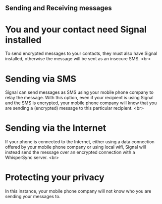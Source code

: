 
## Sending and Receiving messages

# You and your contact need Signal installed
To send encrypted messages to your contacts, they must also have Signal installed, otherwise the message will be sent as an insecure SMS.
&lt;br&gt;
# Sending via SMS
Signal can send messages as SMS using your mobile phone company to relay the message. With this option, even if your recipient is using Signal and the SMS is encrypted, your mobile phone company will know that you are sending a (encrypted) message to this particular recipient.
&lt;br&gt;
# Sending via the Internet
If your phone is connected to the Internet, either using a data connection offered by your mobile phone company or using local wifi, Signal will instead send the message over an encrypted connection with a WhisperSync server.
&lt;br&gt;
# Protecting your privacy
In this instance, your mobile phone company will not know who you are sending your messages to.
